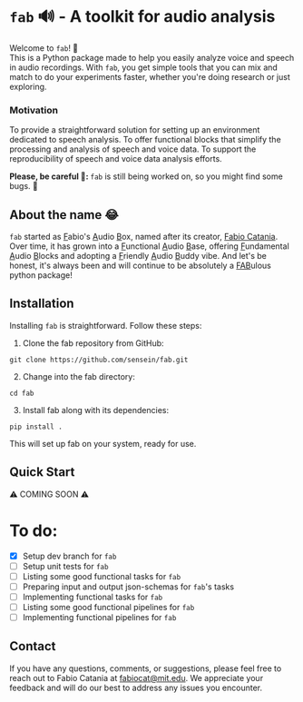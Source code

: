 # `fab` 🔊 - A toolkit for audio analysis

Welcome to `fab`! 👋 <br />
This is a Python package made to help you easily analyze voice and speech in audio recordings. With `fab`, you get simple tools that you can mix and match to do your experiments faster, whether you're doing research or just exploring.

### Motivation
To provide a straightforward solution for setting up an environment dedicated to speech analysis.
To offer functional blocks that simplify the processing and analysis of speech and voice data.
To support the reproducibility of speech and voice data analysis efforts.

<strong> Please, be careful 🚨: </strong> `fab` is still being worked on, so you might find some bugs. 🐛 

## About the name 😂
`fab` started as <ins>F</ins>abio's <ins>A</ins>udio <ins>B</ins>ox, named after its creator, [Fabio Catania](https://gablab.mit.edu/team/catania-fabio/). Over time, it has grown into a <ins>F</ins>unctional <ins>A</ins>udio <ins>B</ins>ase, offering <ins>F</ins>undamental <ins>A</ins>udio <ins>B</ins>locks and adopting a <ins>F</ins>riendly <ins>A</ins>udio <ins>B</ins>uddy vibe. And let's be honest, it's always been and will continue to be absolutely a <ins>FAB</ins>ulous python package!

## Installation

Installing `fab` is straightforward. Follow these steps:

1. Clone the fab repository from GitHub:
````
git clone https://github.com/sensein/fab.git
````

2. Change into the fab directory:
````
cd fab
````

3. Install fab along with its dependencies:
````
pip install .
````

This will set up fab on your system, ready for use.


## Quick Start
⚠️ COMING SOON ⚠️

# To do:
- [x] Setup dev branch for `fab`
- [ ] Setup unit tests for `fab`
- [ ] Listing some good functional tasks for `fab`
- [ ] Preparing input and output json-schemas for `fab`'s tasks
- [ ] Implementing functional tasks for `fab`
- [ ] Listing some good functional pipelines for `fab`
- [ ] Implementing functional pipelines for `fab`

## Contact

If you have any questions, comments, or suggestions, please feel free to reach out to Fabio Catania at fabiocat@mit.edu. We appreciate your feedback and will do our best to address any issues you encounter.

